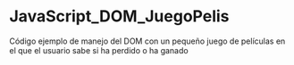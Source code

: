 # JavaScript_DOM_JuegoPelis
Código ejemplo de manejo del DOM con un pequeño juego de películas en el que el usuario sabe si ha perdido o ha ganado
